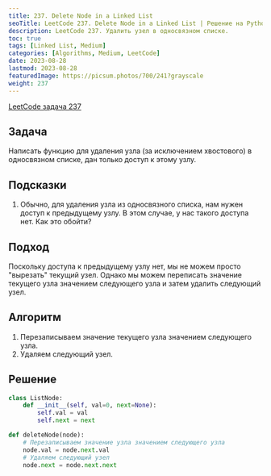 ```yaml
---
title: 237. Delete Node in a Linked List
seoTitle: LeetCode 237. Delete Node in a Linked List | Решение на Python
description: LeetCode 237. Удалить узел в односвязном списке.
toc: true
tags: [Linked List, Medium]
categories: [Algorithms, Medium, LeetCode]
date: 2023-08-28
lastmod: 2023-08-28
featuredImage: https://picsum.photos/700/241?grayscale
weight: 237
---
```


[LeetCode задача 237](https://leetcode.com/problems/delete-node-in-a-linked-list/)

## Задача

Написать функцию для удаления узла (за исключением хвостового) в односвязном списке, дан только доступ к этому узлу.

## Подсказки

1. Обычно, для удаления узла из односвязного списка, нам нужен доступ к предыдущему узлу. В этом случае, у нас такого доступа нет. Как это обойти?

## Подход

Поскольку доступа к предыдущему узлу нет, мы не можем просто "вырезать" текущий узел. Однако мы можем переписать значение текущего узла значением следующего узла и затем удалить следующий узел.

## Алгоритм

1. Перезаписываем значение текущего узла значением следующего узла.
2. Удаляем следующий узел.

## Решение

```python
class ListNode:
    def __init__(self, val=0, next=None):
        self.val = val
        self.next = next

def deleteNode(node):
    # Перезаписываем значение узла значением следующего узла
    node.val = node.next.val
    # Удаляем следующий узел
    node.next = node.next.next
```
